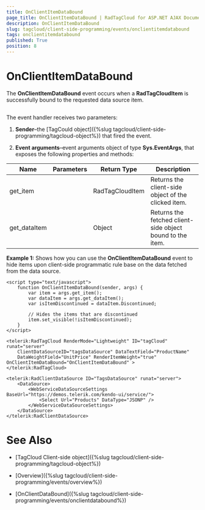 ```yaml
---
title: OnClientItemDataBound
page_title: OnClientItemDataBound | RadTagCloud for ASP.NET AJAX Documentation
description: OnClientItemDataBound
slug: tagcloud/client-side-programming/events/onclientitemdatabound
tags: onclientitemdatabound
published: True
position: 8
---
```


# OnClientItemDataBound



The **OnClientItemDataBound** event occurs when a **RadTagCloudItem** is successfully bound to the requested data source item.

## 

The event handler receives two parameters:

1. **Sender**–the [TagCould object]({%slug tagcloud/client-side-programming/tagcloud-object%}) that fired the event.

1. **Event arguments**–event arguments object of type **Sys.EventArgs**, that exposes the following properties and methods:

| Name | Parameters | Return Type | Description |
| ------ | ------ | ------ | ------ |
|get_item||RadTagCloudItem|Returns the client-side object of the clicked item.|
|get_dataItem||Object|Returns the fetched client-side object bound to the item.|

**Example 1:** Shows how you can use the **OnClientItemDataBound** event to hide items upon client-side programmatic rule base on the data fetched from the data source.

````ASPNET
<script type="text/javascript">
	function OnClientItemDataBound(sender, args) {
		var item = args.get_item();
		var dataItem = args.get_dataItem();
		var isItemDiscontinued = dataItem.Discontinued;

		// Hides the items that are discontinued
		item.set_visible(!isItemDiscontinued);
	}
</script>

<telerik:RadTagCloud RenderMode="Lightweight" ID="tagCloud" runat="server" 
	ClientDataSourceID="tagsDataSource" DataTextField="ProductName"
	DataWeightField="UnitPrice" RenderItemWeight="true" OnClientItemDataBound="OnClientItemDataBound" >
</telerik:RadTagCloud>

<telerik:RadClientDataSource ID="TagsDataSource" runat="server">
	<DataSource>
		<WebServiceDataSourceSettings BaseUrl="https://demos.telerik.com/kendo-ui/service/">
			<Select Url="Products" DataType="JSONP" />
		</WebServiceDataSourceSettings>
	</DataSource>
</telerik:RadClientDataSource>
````



# See Also

 * [TagCloud Client-side object]({%slug tagcloud/client-side-programming/tagcloud-object%})

 * [Overview]({%slug tagcloud/client-side-programming/events/overview%})

 * [OnClientDataBound]({%slug tagcloud/client-side-programming/events/onclientdatabound%})
